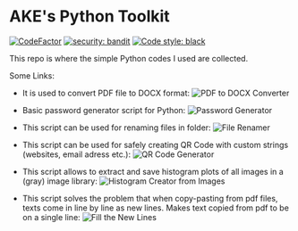 # AKE's Python Toolkit
[![CodeFactor](https://www.codefactor.io/repository/github/akerdogmus/ake_python_toolkit/badge)](https://www.codefactor.io/repository/github/akerdogmus/ake_python_toolkit)
[![security: bandit](https://img.shields.io/badge/security-bandit-yellow.svg)](https://github.com/PyCQA/bandit)
[![Code style: black](https://img.shields.io/badge/code%20style-black-000000.svg)](https://github.com/psf/black)

This repo is where the simple Python codes I used are collected.

Some Links:

- It is used to convert PDF file to DOCX format:
![PDF to DOCX Converter](https://github.com/Akerdogmus/pdf2docx_converter)

- Basic password generator script for Python: 
![Password Generator](https://github.com/Akerdogmus/password_generator)

- This script can be used for renaming files in folder: 
![File Renamer](https://github.com/Akerdogmus/file_renamer)

- This script can be used for safely creating QR Code with custom strings (websites, email adress etc.):
![QR Code Generator](https://github.com/Akerdogmus/qrcode_generator)

- This script allows to extract and save histogram plots of all images in a (gray) image library:
![Histogram Creator from Images](https://github.com/Akerdogmus/histogram_creator_from_images)

- This script solves the problem that when copy-pasting from pdf files, texts come in line by line as new lines. Makes text copied from pdf to be on a single line:
![Fill the New Lines](https://github.com/Akerdogmus/Fill-The-New-Lines)  
